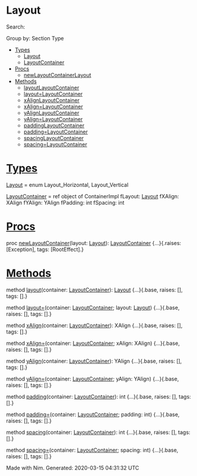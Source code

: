 Layout
======

Search: 

Group by: Section Type

*   [Types](#7)
    *   [Layout](#Layout "Layout = enum
          Layout_Horizontal, Layout_Vertical")
    *   [LayoutContainer](#LayoutContainer "LayoutContainer = ref object of ContainerImpl
          fLayout: Layout
          fXAlign: XAlign
          fYAlign: YAlign
          fPadding: int
          fSpacing: int")
*   [Procs](#12)
    *   [newLayoutContainerLayout](#newLayoutContainer%2CLayout "newLayoutContainer(layout: Layout): LayoutContainer")
*   [Methods](#14)
    *   [layoutLayoutContainer](#layout.e%2CLayoutContainer "layout(container: LayoutContainer): Layout")
    *   [layout=LayoutContainer](#layout%3D.e%2CLayoutContainer%2CLayout "layout=(container: LayoutContainer; layout: Layout)")
    *   [xAlignLayoutContainer](#xAlign.e%2CLayoutContainer "xAlign(container: LayoutContainer): XAlign")
    *   [xAlign=LayoutContainer](#xAlign%3D.e%2CLayoutContainer%2CXAlign "xAlign=(container: LayoutContainer; xAlign: XAlign)")
    *   [yAlignLayoutContainer](#yAlign.e%2CLayoutContainer "yAlign(container: LayoutContainer): YAlign")
    *   [yAlign=LayoutContainer](#yAlign%3D.e%2CLayoutContainer%2CYAlign "yAlign=(container: LayoutContainer; yAlign: YAlign)")
    *   [paddingLayoutContainer](#padding.e%2CLayoutContainer "padding(container: LayoutContainer): int")
    *   [padding=LayoutContainer](#padding%3D.e%2CLayoutContainer%2Cint "padding=(container: LayoutContainer; padding: int)")
    *   [spacingLayoutContainer](#spacing.e%2CLayoutContainer "spacing(container: LayoutContainer): int")
    *   [spacing=LayoutContainer](#spacing%3D.e%2CLayoutContainer%2Cint "spacing=(container: LayoutContainer; spacing: int)")

[Types](#7)
===========

[Layout](Layout.html#Layout) \= enum
  Layout\_Horizontal, Layout\_Vertical

[LayoutContainer](Layout.html#LayoutContainer) \= ref object of ContainerImpl
  fLayout: [Layout](Layout.html#Layout)
  fXAlign: XAlign
  fYAlign: YAlign
  fPadding: int
  fSpacing: int

[Procs](#12)
============

proc [newLayoutContainer](#newLayoutContainer%2CLayout)(layout: [Layout](Layout.html#Layout)): [LayoutContainer](Layout.html#LayoutContainer) {...}{.raises: \[Exception\],
    tags: \[RootEffect\].}

[Methods](#14)
==============

method [layout](#layout.e%2CLayoutContainer)(container: [LayoutContainer](Layout.html#LayoutContainer)): [Layout](Layout.html#Layout) {...}{.base, raises: \[\], tags: \[\].}

method [layout=](#layout%3D.e%2CLayoutContainer%2CLayout)(container: [LayoutContainer](Layout.html#LayoutContainer); layout: [Layout](Layout.html#Layout)) {...}{.base, raises: \[\], tags: \[\].}

method [xAlign](#xAlign.e%2CLayoutContainer)(container: [LayoutContainer](Layout.html#LayoutContainer)): XAlign {...}{.base, raises: \[\], tags: \[\].}

method [xAlign=](#xAlign%3D.e%2CLayoutContainer%2CXAlign)(container: [LayoutContainer](Layout.html#LayoutContainer); xAlign: XAlign) {...}{.base, raises: \[\], tags: \[\].}

method [yAlign](#yAlign.e%2CLayoutContainer)(container: [LayoutContainer](Layout.html#LayoutContainer)): YAlign {...}{.base, raises: \[\], tags: \[\].}

method [yAlign=](#yAlign%3D.e%2CLayoutContainer%2CYAlign)(container: [LayoutContainer](Layout.html#LayoutContainer); yAlign: YAlign) {...}{.base, raises: \[\], tags: \[\].}

method [padding](#padding.e%2CLayoutContainer)(container: [LayoutContainer](Layout.html#LayoutContainer)): int {...}{.base, raises: \[\], tags: \[\].}

method [padding=](#padding%3D.e%2CLayoutContainer%2Cint)(container: [LayoutContainer](Layout.html#LayoutContainer); padding: int) {...}{.base, raises: \[\], tags: \[\].}

method [spacing](#spacing.e%2CLayoutContainer)(container: [LayoutContainer](Layout.html#LayoutContainer)): int {...}{.base, raises: \[\], tags: \[\].}

method [spacing=](#spacing%3D.e%2CLayoutContainer%2Cint)(container: [LayoutContainer](Layout.html#LayoutContainer); spacing: int) {...}{.base, raises: \[\], tags: \[\].}

  
Made with Nim. Generated: 2020-03-15 04:31:32 UTC

